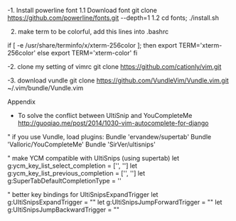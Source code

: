 -1. Install powerline font
1.1 Download font
  git clone https://github.com/powerline/fonts.git --depth=1
1.2 cd fonts; ./install.sh

2. make term to be colorful, add this lines into .bashrc

if [ -e /usr/share/terminfo/x/xterm-256color ]; then 
    export TERM='xterm-256color'
else
    export TERM='xterm-color'
fi


-2. clone my setting of vimrc
  git clone https://github.com/cationly/vim.git

-3. download vundle
  git clone https://github.com/VundleVim/Vundle.vim.git ~/.vim/bundle/Vundle.vim


Appendix
- To solve the conflict between UltiSnip and YouCompleteMe
http://guoqiao.me/post/2014/1030-vim-autocomplete-for-django

" if you use Vundle, load plugins:
Bundle 'ervandew/supertab'
Bundle 'Valloric/YouCompleteMe'
Bundle 'SirVer/ultisnips'

" make YCM compatible with UltiSnips (using supertab)
let g:ycm_key_list_select_completion = ['<C-n>', '<Down>']
let g:ycm_key_list_previous_completion = ['<C-p>', '<Up>']
let g:SuperTabDefaultCompletionType = '<C-n>'

" better key bindings for UltiSnipsExpandTrigger
let g:UltiSnipsExpandTrigger = "<tab>"
let g:UltiSnipsJumpForwardTrigger = "<tab>"
let g:UltiSnipsJumpBackwardTrigger = "<s-tab>"

